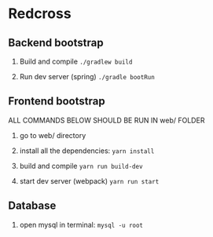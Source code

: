 # Redcross

## Backend bootstrap

1. Build and compile  ``./gradlew build``

2. Run dev server (spring) ``./gradle bootRun``

## Frontend bootstrap

ALL COMMANDS BELOW SHOULD BE RUN IN web/ FOLDER  
1. go to web/ directory

2. install all the dependencies: ``yarn install``

3. build and compile ``yarn run build-dev``

4. start dev server (webpack) ``yarn run start``

## Database

1. open mysql in terminal: ``mysql -u root``